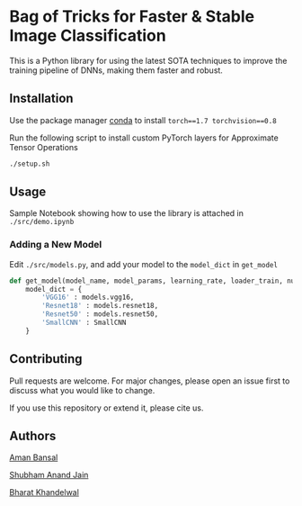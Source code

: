 # Bag of Tricks for Faster & Stable Image Classification

This is a Python library for using the latest SOTA techniques to improve the training pipeline of DNNs, making them faster and robust.

## Installation

Use the package manager [conda](https://docs.conda.io/en/latest/) to install `torch==1.7 torchvision==0.8`

Run the following script to install custom PyTorch layers for Approximate Tensor Operations
```bash
./setup.sh
```

## Usage

Sample Notebook showing how to use the library is attached in `./src/demo.ipynb`

### Adding a New Model
Edit `./src/models.py`, and add your model to the `model_dict` in `get_model`

```python
def get_model(model_name, model_params, learning_rate, loader_train, num_channels, device):
    model_dict = {
        'VGG16' : models.vgg16, 
        'Resnet18' : models.resnet18, 
        'Resnet50' : models.resnet50, 
        'SmallCNN' : SmallCNN
    }

```

## Contributing
Pull requests are welcome. For major changes, please open an issue first to discuss what you would like to change.

If you use this repository or extend it, please cite us.


## Authors
[Aman Bansal](https://github.com/daydroidmuchiri)

[Shubham Anand Jain](https://github.com/ShubhamAnandJain)

[Bharat Khandelwal](https://github.com/khandelwalbharat)

